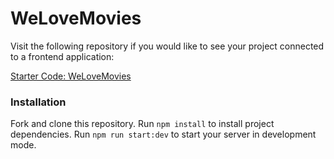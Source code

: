 # WeLoveMovies

Visit the following repository if you would like to see your project connected to a frontend application:

[Starter Code: WeLoveMovies](https://github.com/Thinkful-Ed/starter-movie-front-end)

### Installation
Fork and clone this repository.
Run ```npm install``` to install project dependencies.
Run ```npm run start:dev``` to start your server in development mode.
